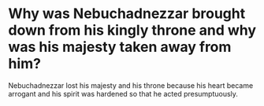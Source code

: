 # Why was Nebuchadnezzar brought down from his kingly throne and why was his majesty taken away from him?

Nebuchadnezzar lost his majesty and his throne because his heart became arrogant and his spirit was hardened so that he acted presumptuously.
